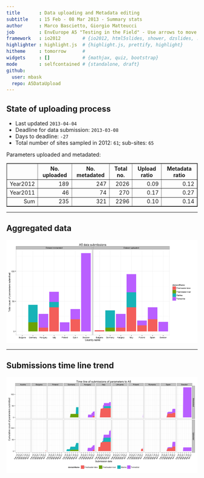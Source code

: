 ```yaml
---
title       : Data uploading and Metadata editing
subtitle    : 15 Feb - 08 Mar 2013 - Summary stats
author      : Marco Bascietto, Giorgio Matteucci
job         : EnvEurope A5 "Testing in the Field" - Use arrows to move between slides
framework   : io2012        # {io2012, html5slides, shower, dzslides, ...}
highlighter : highlight.js  # {highlight.js, prettify, highlight}
hitheme     : tomorrow      # 
widgets     : []            # {mathjax, quiz, bootstrap}
mode        : selfcontained # {standalone, draft}
github:
  user: mbask
  repo: A5DataUpload
---
```













## State of uploading process

* Last updated ``2013-04-04``
* Deadline for data submission: `2013-03-08`
* Days to deadline: ``-27``
* Total number of sites sampled in 2012: ``61``; sub-sites: ``65``

Parameters uploaded and metadated:
<!-- html table generated in R 2.15.3 by xtable 1.7-0 package -->
<!-- Thu Apr  4 11:19:05 2013 -->
<TABLE border=1>
<TR> <TH>  </TH> <TH> No. uploaded </TH> <TH> No. metadated </TH> <TH> Total no. </TH> <TH> Upload ratio </TH> <TH> Metadata ratio </TH>  </TR>
  <TR> <TD align="right"> Year2012 </TD> <TD align="right"> 189 </TD> <TD align="right"> 247 </TD> <TD align="right"> 2026 </TD> <TD align="right"> 0.09 </TD> <TD align="right"> 0.12 </TD> </TR>
  <TR> <TD align="right"> Year2011 </TD> <TD align="right">  46 </TD> <TD align="right">  74 </TD> <TD align="right"> 270 </TD> <TD align="right"> 0.17 </TD> <TD align="right"> 0.27 </TD> </TR>
  <TR> <TD align="right"> Sum </TD> <TD align="right"> 235 </TD> <TD align="right"> 321 </TD> <TD align="right"> 2296 </TD> <TD align="right"> 0.10 </TD> <TD align="right"> 0.14 </TD> </TR>
   </TABLE>





---

## Aggregated data

![plot of chunk aggrDataByDomain](figure/A5DAMU-1aggrDataByDomain.png) 


---

## Submissions time line trend
 

![plot of chunk timeLineChart](figure/A5DAMU-1timeLineChart.png) 







